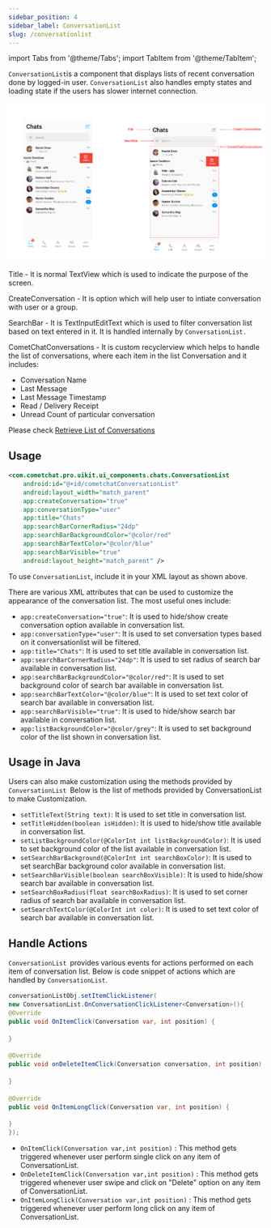 ```yaml
---
sidebar_position: 4
sidebar_label: ConversationList
slug: /conversationlist
---
```


import Tabs from '@theme/Tabs';
import TabItem from '@theme/TabItem';

`ConversationList`is a component that displays lists of recent conversation done by logged-in user. `ConversationList` also handles empty states and loading state if the users has slower internet connection.

![](assets/1626769458.png)

Title - It is normal TextView which is used to indicate the purpose of the screen.

CreateConversation - It is option which will help user to intiate conversation with user or a group.

SearchBar - It is TextInputEditText which is used to filter conversation list based on text entered in it. It is handled internally by `ConversationList.`

CometChatConversations - It is custom recyclerview which helps to handle the list of conversations, where each item in the list Conversation and it includes:

- Conversation Name
- Last Message
- Last Message Timestamp
- Read / Delivery Receipt
- Unread Count of particular conversation



Please check [Retrieve List of Conversations](/sdk/android/3.0/messaging-retrieve-conversations#retrieve-list-of-conversations)

## Usage

<Tabs>
<TabItem value="js" label="xml">

```xml
<com.cometchat.pro.uikit.ui_components.chats.ConversationList
    android:id="@+id/cometchatConversationList"
    android:layout_width="match_parent"
    app:createConversation="true"
    app:conversationType="user"
    app:title="Chats"
    app:searchBarCornerRadius="24dp"
    app:searchBarBackgroundColor="@color/red"
    app:searchBarTextColor="@color/blue"
    app:searchBarVisible="true"
    android:layout_height="match_parent" />
```

</TabItem>
</Tabs>

To use `ConversationList`, include it in your XML layout as shown above.

There are various XML attributes that can be used to customize the appearance of the conversation list. The most useful ones include:

- `app:createConversation="true"`: It is used to hide/show create conversation option available in conversation list.
- `app:conversationType="user"`: It is used to set conversation types based on it conversationlist will be filtered.
- `app:title="Chats"`: It is used to set title available in conversation list.
- `app:searchBarCornerRadius="24dp"`: It is used to set radius of search bar available in conversation list.
- `app:searchBarBackgroundColor="@color/red"`: It is used to set background color of search bar available in conversation list.
- `app:searchBarTextColor="@color/blue"`: It is used to set text color of search bar available in conversation list.
- `app:searchBarVisible="true"`: It is used to hide/show search bar available in conversation list.
- `app:listBackgroundColor="@color/grey"`: It is used to set background color of the list shown in conversation list.

## Usage in Java

Users can also make customization using the methods provided by `ConversationList `Below is the list of methods provided by ConversationList to make Customization.

- `setTitleText(String text)`: It is used to set title in conversation list.
- `setTitleHidden(boolean isHidden)`: It is used to hide/show title available in conversation list.
- `setListBackgroundColor(@ColorInt int listBackgroundColor)`: It is used to set background color of the list available in conversation list.
- `setSearchBarBackground(@ColorInt int searchBoxColor)`: It is used to set searchBar background color available in conversation list.
- `setSearchBarVisible(boolean searchBoxVisible)`: It is used to hide/show search bar available in conversation list.
- `setSearchBoxRadius(float searchBoxRadius)`: It is used to set corner radius of search bar available in conversation list.
- `setSearchTextColor(@ColorInt int color)`: It is used to set text color of search bar available in conversation list.

## Handle Actions

`ConversationList `provides various events for actions performed on each item of conversation list. Below is code snippet of actions which are handled by `ConversationList`.

<Tabs>
<TabItem value="js" label="java">

```Java
conversationListObj.setItemClickListener(
new ConversationList.OnConversationClickListener<Conversation>(){
@Override
public void OnItemClick(Conversation var, int position) {

}

@Override
public void onDeleteItemClick(Conversation conversation, int position) {

}

@Override
public void OnItemLongClick(Conversation var, int position) {

}
});
```

</TabItem>
</Tabs>


- `OnItemClick(Conversation var,int position)` : This method gets triggered whenever user perform single click on any item of ConversationList.
- `OnDeleteItemClick(Conversation var,int position)` : This method gets triggered whenever user swipe and click on "Delete" option on any item of ConversationList.
- `OnItemLongClick(Conversation var,int position)` : This method gets triggered whenever user perform long click on any item of ConversationList.

